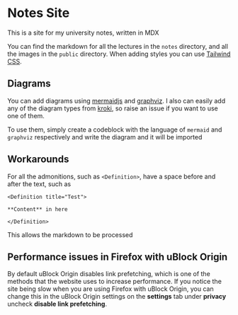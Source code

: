 # Notes Site

This is a site for my university notes, written in MDX

You can find the markdown for all the lectures in the `notes` directory, and all the images in the `public` directory. When adding styles you can use [Tailwind CSS](https://tailwindcss.com/).

## Diagrams

You can add diagrams using [mermaidjs](https://mermaid-js.github.io/mermaid/#/) and [graphviz](https://www.graphviz.org/). I also can easily add any of the diagram types from [kroki](https://kroki.io/), so raise an issue if you want to use one of them.

To use them, simply create a codeblock with the language of `mermaid` and `graphviz` respectively and write the diagram and it will be imported

## Workarounds

For all the admonitions, such as `<Definition>`, have a space before and after the text, such as

```
<Definition title="Test">

**Content** in here

</Definition>
```

This allows the markdown to be processed

## Performance issues in Firefox with uBlock Origin

By default uBlock Origin disables link prefetching, which is one of the methods that the website uses to increase performance. If you notice the site being slow when you are using Firefox with uBlock Origin, you can change this in the uBlock Origin settings on the **settings** tab under **privacy** uncheck **disable link prefetching**.
